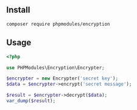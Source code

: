 ## Install

    composer require phpmodules/encryption
    
## Usage

```php
<?php

use PHPModules\Encryption\Encrypter;

$encrypter = new Encrypter('secret key');
$data = $encrypter->encrypt('secret message');

$result = $encrypter->decrypt($data);
var_dump($result);
```